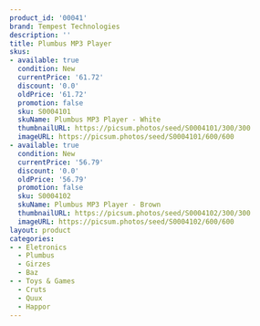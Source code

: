 ```yaml
---
product_id: '00041'
brand: Tempest Technologies
description: ''
title: Plumbus MP3 Player
skus:
- available: true
  condition: New
  currentPrice: '61.72'
  discount: '0.0'
  oldPrice: '61.72'
  promotion: false
  sku: S0004101
  skuName: Plumbus MP3 Player - White
  thumbnailURL: https://picsum.photos/seed/S0004101/300/300
  imageURL: https://picsum.photos/seed/S0004101/600/600
- available: true
  condition: New
  currentPrice: '56.79'
  discount: '0.0'
  oldPrice: '56.79'
  promotion: false
  sku: S0004102
  skuName: Plumbus MP3 Player - Brown
  thumbnailURL: https://picsum.photos/seed/S0004102/300/300
  imageURL: https://picsum.photos/seed/S0004102/600/600
layout: product
categories:
- - Eletronics
  - Plumbus
  - Girzes
  - Baz
- - Toys & Games
  - Cruts
  - Quux
  - Happor
---
```

